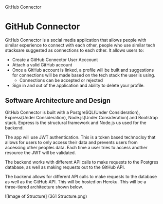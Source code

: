 GitHub Connector

# **GitHub Connector**

GitHub Connector is a social media application that allows people with similar experience to connect with each other, people who use similar tech stacksare suggested as connections to each other. It allows users to:

  - Create a GitHub Connector User Acccount
  - Attach a valid GitHub account
  - Once a GitHub account is linked, a profile will be built and suggestions for connections will be made based on the tech stack the user is using.
    - Connections can be accepted or rejected
  - Sign in and out of the application and ability to delete your profile.
  
  ## **Software Architecture and Design**
GitHub Connector is built with a PostgreSQL(Under Consideration), Express(Under Consideration), Node.js(Under Consideration) and Bootstrap stack. Express is the structural framework and Node.js us used for the backend. 

The app will use JWT authentication. This is a token based technocloy that allows for users to only access their data and prevents users from accessing other peoples data. Each time a user tries to access another resource the JWT will be validated.

The backend works with different API calls to make requests to the Postgres database, as well as making requests out to the GitHub API. 

The backend allows for different API calls to make requests to the database as well as the GitHub API. This will be hosted on Heroku. This will be a three-tiered architecture shown below.

![Image of Structure] (361 Structure.png)






